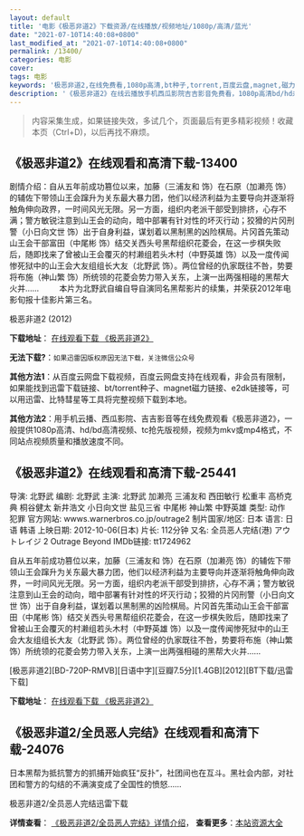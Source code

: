 ```yaml
---
layout: default
title: '电影《极恶非道2》下载资源/在线播放/视频地址/1080p/高清/蓝光'
date: "2021-07-10T14:40:08+0800"
last_modified_at: "2021-07-10T14:40:08+0800"
permalink: /13400/
categories: 电影
cover:
tags: 电影
keywords: '极恶非道2,在线免费看,1080p高清,bt种子,torrent,百度云盘,magnet,磁力链,迅雷下载资源'
description: '《极恶非道2》在线云播放手机西瓜影院吉吉影音免费看，1080p高清bd/hd未删减完整版和tc抢先枪版，mkv/mp4格式，附带bt/torrent种子、magnet/磁力链、百度云盘、网盘资源迅雷下载链接'
---
```


>内容采集生成，如果链接失效，多试几个，页面最后有更多精彩视频！收藏本页（Ctrl+D)，以后再找不麻烦。


## 《极恶非道2》在线观看和高清下载-13400

剧情介绍：自从五年前成功篡位以来，加藤（三浦友和 饰）在石原（加濑亮 饰）的辅佐下带领山王会蹿升为关东最大暴力团，他们以经济利益为主要导向并逐渐将触角伸向政界，一时间风光无限。另一方面，组织内老派干部受到排挤，心存不满；警方敏锐注意到山王会的动向，暗中部署有针对性的坏灭行动；狡猾的片冈刑警（小日向文世 饰）出于自身利益，谋划着以黑制黑的凶险棋局。片冈首先策动山王会干部富田（中尾彬 饰）结交关西头号黑帮组织花菱会，在这一步棋失败后，随即找来了曾被山王会覆灭的村濑组若头木村（中野英雄 饰）以及一度传闻惨死狱中的山王会大友组组长大友（北野武 饰）。两位曾经的仇家既往不咎，势要将布施（神山繁 饰）所统领的花菱会势力带入关东，上演一出两强相碰的黑帮大火并……  　　本片为北野武自编自导自演同名黑帮影片的续集，并荣获2012年电影旬报十佳影片第三名。


极恶非道2 (2012)

**下载地址**： [在线观看下载 《极恶非道2》](https://www.btbtdy.me/btdy/dy5809.html) 


**无法下载?**：`如果迅雷因版权原因无法下载，关注微信公众号 `

**其他方法1**：从百度云网盘下载视频，百度云网盘支持在线观看，非会员有限制，如果能找到迅雷下载链接、bt/torrent种子、magnet磁力链接、e2dk链接等，可以用迅雷、比特彗星等工具将完整视频下载到本地。

**其他方法2**：用手机云播、西瓜影院、吉吉影音等在线免费观看《极恶非道2》，一般提供1080p高清、hd/bd高清视频、tc抢先版视频，视频为mkv或mp4格式，不同站点视频质量和播放速度不同。


## 《极恶非道2》在线观看和高清下载-25441

导演: 北野武 编剧: 北野武 主演: 北野武 加濑亮 三浦友和 西田敏行 松重丰 高桥克典 桐谷健太 新井浩文 小日向文世 盐见三省 中尾彬 神山繁 中野英雄 类型: 动作 犯罪 官方网站: wwws.warnerbros.co.jp/outrage2 制片国家/地区: 日本 语言: 日语 韩语 上映日期: 2012-10-06(日本) 片长: 112分钟 又名: 全员恶人完结(港) アウトレイジ 2 Outrage Beyond IMDb链接: tt1724962

自从五年前成功篡位以来，加藤（三浦友和 饰）在石原（加濑亮 饰）的辅佐下带领山王会蹿升为关东最大暴力团，他们以经济利益为主要导向并逐渐将触角伸向政界，一时间风光无限。另一方面，组织内老派干部受到排挤，心存不满；警方敏锐注意到山王会的动向，暗中部署有针对性的坏灭行动；狡猾的片冈刑警（小日向文世 饰）出于自身利益，谋划着以黑制黑的凶险棋局。片冈首先策动山王会干部富田（中尾彬 饰）结交关西头号黑帮组织花菱会，在这一步棋失败后，随即找来了曾被山王会覆灭的村濑组若头木村（中野英雄 饰）以及一度传闻惨死狱中的山王会大友组组长大友（北野武 饰）。两位曾经的仇家既往不咎，势要将布施（神山繁 饰）所统领的花菱会势力带入关东，上演一出两强相碰的黑帮大火并……


[极恶非道2][BD-720P-RMVB][日语中字][豆瓣7.5分][1.4GB][2012][BT下载/迅雷下载]

**下载地址**： [在线观看下载 《极恶非道2》](https://www.btdx8.com/torrent/outrage_beyond_2012.html) 


## 《极恶非道2/全员恶人完结》在线观看和高清下载-24076

日本黑帮为抵抗警方的抓捕开始疯狂“反扑”，社团间也在互斗。黑社会内部，对社团和警方的勾结的不满演变成了全国性的愤怒……</p>


极恶非道2/全员恶人完结迅雷下载

**详情查看**： [《极恶非道2/全员恶人完结》详情介绍](/movie/24076/)， **查看更多**：[本站资源大全](/movie/t/all/)

